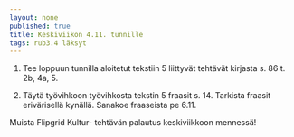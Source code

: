 ```yaml
---
layout: none
published: true
title: Keskiviikon 4.11. tunnille
tags: rub3.4 läksyt
---
```

1. Tee loppuun tunnilla aloitetut tekstiin 5 liittyvät tehtävät kirjasta s. 86 t. 2b, 4a, 5.

2. Täytä työvihkoon työvihkosta tekstin 5 fraasit s. 14. Tarkista fraasit erivärisellä kynällä. Sanakoe fraaseista pe 6.11.

Muista Flipgrid Kultur- tehtävän palautus keskiviikkoon mennessä!


